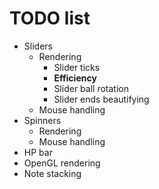 # TODO list

* Sliders
  * Rendering
    * Slider ticks
    * **Efficiency**
    * Slider ball rotation
    * Slider ends beautifying
  * Mouse handling
* Spinners
  * Rendering
  * Mouse handling
* HP bar
* OpenGL rendering
* Note stacking
